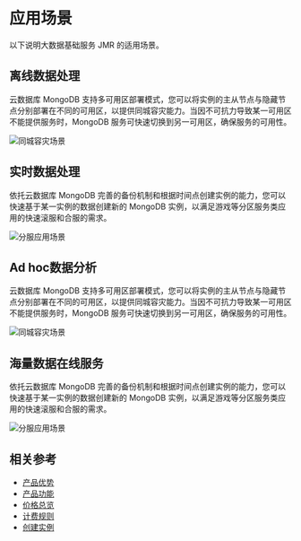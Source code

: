 # 应用场景

以下说明大数据基础服务 JMR 的适用场景。

## 离线数据处理
云数据库 MongoDB 支持多可用区部署模式，您可以将实例的主从节点与隐藏节点分别部署在不同的可用区，以提供同城容灾能力。当因不可抗力导致某一可用区不能提供服务时，MongoDB 服务可快速切换到另一可用区，确保服务的可用性。

![同城容灾场景](https://github.com/jdcloudcom/cn/blob/master/image/mongodb/mogno-001.png)


## 实时数据处理
依托云数据库 MongoDB 完善的备份机制和根据时间点创建实例的能力，您可以快速基于某一实例的数据创建新的 MongoDB 实例，以满足游戏等分区服务类应用的快速滚服和合服的需求。

![分服应用场景](https://github.com/jdcloudcom/cn/blob/master/image/mongodb/mongo-002.png)

## Ad hoc数据分析
云数据库 MongoDB 支持多可用区部署模式，您可以将实例的主从节点与隐藏节点分别部署在不同的可用区，以提供同城容灾能力。当因不可抗力导致某一可用区不能提供服务时，MongoDB 服务可快速切换到另一可用区，确保服务的可用性。

![同城容灾场景](https://github.com/jdcloudcom/cn/blob/master/image/mongodb/mogno-001.png)


## 海量数据在线服务
依托云数据库 MongoDB 完善的备份机制和根据时间点创建实例的能力，您可以快速基于某一实例的数据创建新的 MongoDB 实例，以满足游戏等分区服务类应用的快速滚服和合服的需求。

![分服应用场景](https://github.com/jdcloudcom/cn/blob/master/image/mongodb/mongo-002.png)

## 相关参考

- [产品优势](../Introduction/Benefits.md)
- [产品功能](../Introduction/Functions.md)
- [价格总览](../Pricing/Price-Overview.md)
- [计费规则](../Pricing/Billing-Rules.md)
- [创建实例](../Getting-Started/Create-Instance.md)